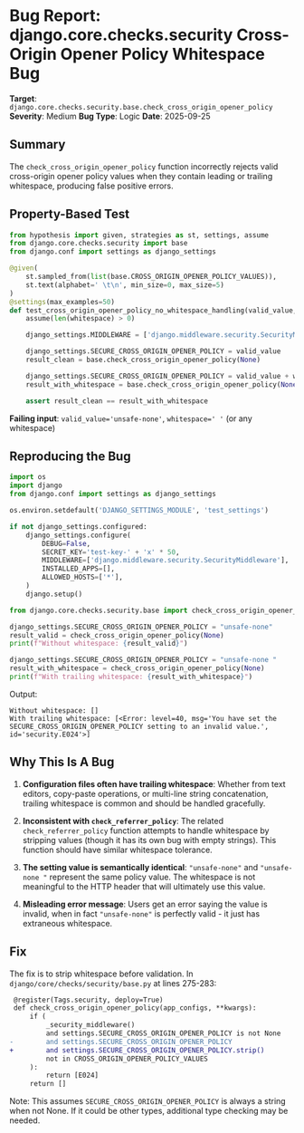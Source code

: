 # Bug Report: django.core.checks.security Cross-Origin Opener Policy Whitespace Bug

**Target**: `django.core.checks.security.base.check_cross_origin_opener_policy`
**Severity**: Medium
**Bug Type**: Logic
**Date**: 2025-09-25

## Summary

The `check_cross_origin_opener_policy` function incorrectly rejects valid cross-origin opener policy values when they contain leading or trailing whitespace, producing false positive errors.

## Property-Based Test

```python
from hypothesis import given, strategies as st, settings, assume
from django.core.checks.security import base
from django.conf import settings as django_settings

@given(
    st.sampled_from(list(base.CROSS_ORIGIN_OPENER_POLICY_VALUES)),
    st.text(alphabet=' \t\n', min_size=0, max_size=5)
)
@settings(max_examples=50)
def test_cross_origin_opener_policy_no_whitespace_handling(valid_value, whitespace):
    assume(len(whitespace) > 0)

    django_settings.MIDDLEWARE = ['django.middleware.security.SecurityMiddleware']

    django_settings.SECURE_CROSS_ORIGIN_OPENER_POLICY = valid_value
    result_clean = base.check_cross_origin_opener_policy(None)

    django_settings.SECURE_CROSS_ORIGIN_OPENER_POLICY = valid_value + whitespace
    result_with_whitespace = base.check_cross_origin_opener_policy(None)

    assert result_clean == result_with_whitespace
```

**Failing input**: `valid_value='unsafe-none'`, `whitespace=' '` (or any whitespace)

## Reproducing the Bug

```python
import os
import django
from django.conf import settings as django_settings

os.environ.setdefault('DJANGO_SETTINGS_MODULE', 'test_settings')

if not django_settings.configured:
    django_settings.configure(
        DEBUG=False,
        SECRET_KEY='test-key-' + 'x' * 50,
        MIDDLEWARE=['django.middleware.security.SecurityMiddleware'],
        INSTALLED_APPS=[],
        ALLOWED_HOSTS=['*'],
    )
    django.setup()

from django.core.checks.security.base import check_cross_origin_opener_policy

django_settings.SECURE_CROSS_ORIGIN_OPENER_POLICY = "unsafe-none"
result_valid = check_cross_origin_opener_policy(None)
print(f"Without whitespace: {result_valid}")

django_settings.SECURE_CROSS_ORIGIN_OPENER_POLICY = "unsafe-none "
result_with_whitespace = check_cross_origin_opener_policy(None)
print(f"With trailing whitespace: {result_with_whitespace}")
```

Output:
```
Without whitespace: []
With trailing whitespace: [<Error: level=40, msg='You have set the SECURE_CROSS_ORIGIN_OPENER_POLICY setting to an invalid value.', id='security.E024'>]
```

## Why This Is A Bug

1. **Configuration files often have trailing whitespace**: Whether from text editors, copy-paste operations, or multi-line string concatenation, trailing whitespace is common and should be handled gracefully.

2. **Inconsistent with `check_referrer_policy`**: The related `check_referrer_policy` function attempts to handle whitespace by stripping values (though it has its own bug with empty strings). This function should have similar whitespace tolerance.

3. **The setting value is semantically identical**: `"unsafe-none"` and `"unsafe-none "` represent the same policy value. The whitespace is not meaningful to the HTTP header that will ultimately use this value.

4. **Misleading error message**: Users get an error saying the value is invalid, when in fact `"unsafe-none"` is perfectly valid - it just has extraneous whitespace.

## Fix

The fix is to strip whitespace before validation. In `django/core/checks/security/base.py` at lines 275-283:

```diff
 @register(Tags.security, deploy=True)
 def check_cross_origin_opener_policy(app_configs, **kwargs):
     if (
         _security_middleware()
         and settings.SECURE_CROSS_ORIGIN_OPENER_POLICY is not None
-        and settings.SECURE_CROSS_ORIGIN_OPENER_POLICY
+        and settings.SECURE_CROSS_ORIGIN_OPENER_POLICY.strip()
         not in CROSS_ORIGIN_OPENER_POLICY_VALUES
     ):
         return [E024]
     return []
```

Note: This assumes `SECURE_CROSS_ORIGIN_OPENER_POLICY` is always a string when not None. If it could be other types, additional type checking may be needed.
